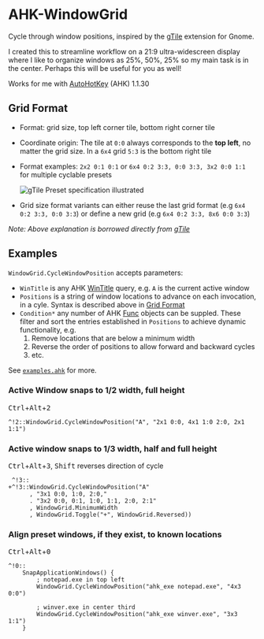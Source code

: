 # AHK-WindowGrid
Cycle through window positions, inspired by the [gTile](https://github.com/gTile/gTile) extension for Gnome.

I created this to streamline workflow on a 21:9 ultra-widescreen display where I like to organize windows as 25%, 50%, 25% so my main task is in the center. Perhaps this will be useful for you as well!

Works for me with [AutoHotKey](https://autohotkey.com) (AHK) 1.1.30

## Grid Format

  * Format: grid size, top left corner tile, bottom right corner tile
  * Coordinate origin: The tile at `0:0` always corresponds to the **top left**, no matter the grid size. 
    In a `6x4` grid `5:3` is the bottom right tile
  * Format examples: `2x2 0:1 0:1` or `6x4 0:2 3:3, 0:0 3:3, 3x2 0:0 1:1` for multiple cyclable presets
    
    ![gTile Preset specification illustrated](https://user-images.githubusercontent.com/11145016/57080232-61310a00-6cf2-11e9-9ba2-bdd55b62fd2c.png)
    <!--
    | columns → | index    | 0         | 1         | 2         |
    | --------- | -------- | --------- | --------- | --------- |
    | **rows**  | **0**    | 0:0       | 1:0       | 2:0       |
    | **↓**     | **1**    | 0:1       | 1:1       | 2:1       |
    -->
  * Grid size format variants can either reuse the last grid format (e.g `6x4 0:2 3:3, 0:0 3:3`) or define a new grid (e.g `6x4 0:2 3:3, 8x6 0:0 3:3`)

*Note: Above explanation is borrowed directly from [gTile](https://github.com/gTile/gTile#configuration)*


## Examples

`WindowGrid.CycleWindowPosition` accepts parameters:
* `WinTitle` is any AHK [WinTitle](https://www.autohotkey.com/docs/misc/WinTitle.htm) query, e.g. `A` is the current active window
* `Positions` is a string of window locations to advance on each invocation, in a cyle. Syntax is described above in [Grid Format](#GridFormat)
* `Condition*` any number of AHK [Func](https://www.autohotkey.com/docs/objects/Func.htm) objects can be suppled. These filter and sort the entries established in `Positions` to achieve dynamic functionality, e.g.
    1. Remove locations that are below a minimum width
    2. Reverse the order of positions to allow forward and backward cycles
    3. etc.

See [`examples.ahk`](examples.ahk) for more. 

### Active Window snaps to 1/2 width, full height
<kbd>Ctrl</kbd>+<kbd>Alt</kbd>+<kbd>2</kbd>
```
^!2::WindowGrid.CycleWindowPosition("A", "2x1 0:0, 4x1 1:0 2:0, 2x1 1:1")
```

### Active window snaps to 1/3 width, half and full height
<kbd>Ctrl</kbd>+<kbd>Alt</kbd>+<kbd>3</kbd>, <kbd>Shift</kbd> reverses direction of cycle
```
 ^!3::
+^!3::WindowGrid.CycleWindowPosition("A"
      , "3x1 0:0, 1:0, 2:0,"
      . "3x2 0:0, 0:1, 1:0, 1:1, 2:0, 2:1"
      , WindowGrid.MinimumWidth
      , WindowGrid.Toggle("+", WindowGrid.Reversed))
```

### Align preset windows, if they exist, to known locations
<kbd>Ctrl</kbd>+<kbd>Alt</kbd>+<kbd>0</kbd>
```
^!0::
	SnapApplicationWindows() {
		; notepad.exe in top left
		WindowGrid.CycleWindowPosition("ahk_exe notepad.exe", "4x3 0:0")
		
		; winver.exe in center third
		WindowGrid.CycleWindowPosition("ahk_exe winver.exe", "3x3 1:1")
	}
```

